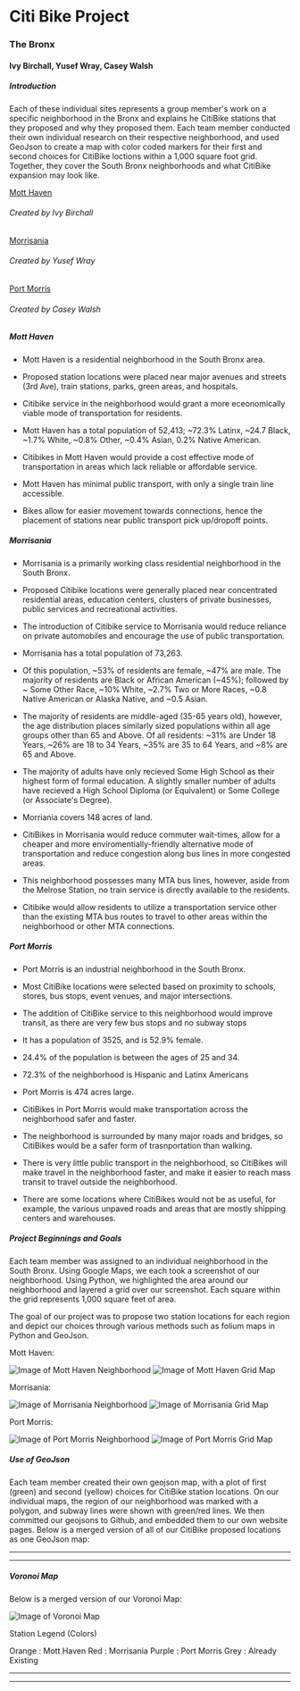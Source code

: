 # Citi Bike Project                                           
### The Bronx
#### Ivy Birchall, Yusef Wray, Casey Walsh

##### Introduction
Each of these individual sites represents a group member's work on a specific neighborhood in the Bronx and explains he CitiBike stations that they proposed and why they proposed them. Each team member conducted their own individual research on their respective neighborhood, and used GeoJson to create a map with color coded markers for their first and second choices for CitiBike loctions within a 1,000 square foot grid. Together, they cover the South Bronx neighborhoods and what CitiBike expansion may look like. 

[Mott Haven](https://ivybirch.github.io/Honors-Bike-Website-Test/)
###### Created by Ivy Birchall

[Morrisania](https://yukiyoshimatsu.github.io/morrisania_neighborhood)
###### Created by Yusef Wray

[Port Morris](http://caseywalsh22.github.io/HC1-Neighborhood) 
###### Created by Casey Walsh

##### Mott Haven
* Mott Haven is a residential neighborhood in the South Bronx area. 
* Proposed station locations were placed near major avenues and streets (3rd Ave), train stations, parks, green areas, and hospitals.
* Citibike service in the neighborhood would grant a more eceonomically viable mode of transportation for residents.

* Mott Haven has a total population of 52,413; ~72.3% Latinx, ~24.7 Black, ~1.7% White, ~0.8% Other, ~0.4% Asian, 0.2% Native American.

* Citibikes in Mott Haven would provide a cost effective mode of transportation in areas which lack reliable or affordable service.
* Mott Haven has minimal public transport, with only a single train line accessible. 
* Bikes allow for easier movement towards connections, hence the placement of stations near public transport pick up/dropoff points.

##### Morrisania
* Morrisania is a primarily working class residential neighborhood in the South Bronx.
* Proposed Citibike locations were generally placed near concentrated residential areas, education centers, clusters of private businesses, public services and recreational activities.
* The introduction of Citibike service to Morrisania would reduce reliance on private automobiles and encourage the use of public transportation.

* Morrisania has a total population of 73,263.
* Of this population, ~53% of residents are female, ~47% are male. The majority of residents are Black or African American (~45%); followed by ~ Some Other Race, ~10% White, ~2.7% Two or More Races, ~0.8 Native American or Alaska Native, and ~0.5 Asian.
* The majority of residents are middle-aged (35-65 years old), however, the age distribution places similarly sized populations within all age groups other than 65 and Above. Of all residents: ~31% are Under 18 Years, ~26% are 18 to 34 Years, ~35% are 35 to 64 Years, and ~8% are 65 and Above. 
* The majority of adults have only recieved Some High School as their highest form of formal education. A slightly smaller number of adults have recieved a High School Diploma (or Equivalent) or Some College (or Associate's Degree).
* Morriania covers 148 acres of land.

* CitiBikes in Morrisania would reduce commuter wait-times, allow for a cheaper and more enviromentially-friendly alternative mode of transportation and reduce congestion along bus lines in more congested areas.
* This neighborhood possesses many MTA bus lines, however, aside from the Melrose Station, no train service is directly available to the residents. 
* Citibike would allow residents to utilize a transportation service other than the existing MTA bus routes to travel to other areas within the neighborhood or other MTA connections. 
 
##### Port Morris 
* Port Morris is an industrial neighborhood in the South Bronx.
* Most CitiBike locations were selected based on proximity to schools, stores, bus stops, event venues, and major intersections.
* The addition of CitiBike service to this neighborhood would improve transit, as there are very few bus stops and no subway stops

* It has a population of 3525, and is 52.9% female.
* 24.4% of the population is between the ages of 25 and 34.
* 72.3% of the neighborhood is Hispanic and Latinx Americans
* Port Morris is 474 acres large.

* CitiBikes in Port Morris would make transportation across the neighborhood safer and faster.
* The neighborhood is surrounded by many major roads and bridges, so CitiBikes would be a safer form of trasnportation than walking.
* There is very little public transport in the neighborhood, so CitiBikes will make travel in the neighborhood faster, and make it easier to reach mass transit to travel outside the neighborhood.
* There are some locations where CitiBikes would not be as useful, for example, the various unpaved roads and areas that are mostly shipping centers and warehouses.
 
##### Project Beginnings and Goals
 
Each team member was assigned to an individual neighborhood in the South Bronx. Using Google Maps, we each took a screenshot of our neighborhood. Using Python, we highlighted the area around our neighborhood and layered a grid over our screenshot. Each square within the grid represents 1,000 square feet of area. 

The goal of our project was to propose two station locations for each region and depict our choices through various methods such as folium maps in Python and GeoJson. 

Mott Haven:

![Image of Mott Haven Neighborhood](https://github.com/YukiYoshimatsu/morrisania_neighborhood/master/mott_highlight.png)
![Image of Mott Haven Grid Map](https://github.com/YukiYoshimatsu/morrisania_neighborhood/master/mott_grid.png)

Morrisania:

![Image of Morrisania Neighborhood](https://github.com/YukiYoshimatsu/morrisania_neighborhood/master/mor_border.png)
![Image of Morrisania Grid Map](https://github.com/YukiYoshimatsu/morrisania_neighborhood/master/mor_grid.png)
 
Port Morris:

![Image of Port Morris Neighborhood](https://github.com/caseywalsh22/HC1-Neighborhood/master/bettergooglemaps.png)
![Image of Port Morris Grid Map](https://github.com/caseywalsh22/HC1-Neighborhood/master/actualfinalgooglemaps.png)


##### Use of GeoJson

Each team member created their own geojson map, with a plot of first (green) and second (yellow) choices for CitiBike station locations. On our individual maps, the region of our neighborhood was marked with a polygon, and subway lines were shown with green/red lines. We then committed our geojsons to Github, and embedded them to our own website pages. 
Below is a merged version of all of our CitiBike proposed locations as one GeoJson map:

***
<script src="https://embed.github.com/view/geojson/IvyBirch/Bronx-Citi-Bikes/master/map (6).geojson	"></script>
***

##### Voronoi Map
Below is a merged version of our Voronoi Map:

![Image of Voronoi Map](https://github.com/YukiYoshimatsu/Bronx-Citi-Bikes/blob/master/combined_vor.png)

Station Legend (Colors)

Orange : Mott Haven
Red : Morrisania
Purple : Port Morris
Grey : Already Existing

***
<script src="https://embed.github.com/view/geojson/YukiYoshimatsu/Bronx-Citi-Bikes/master/combined_geo.geojson"></script>
***





